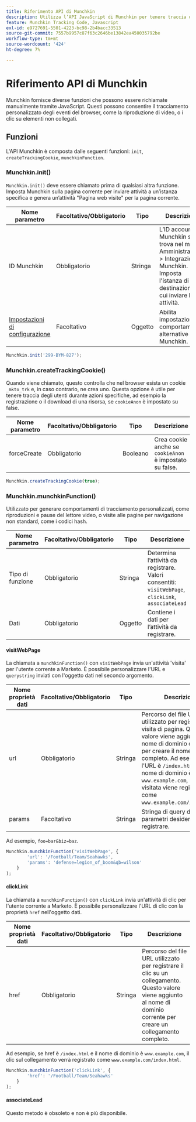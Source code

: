 ```yaml
---
title: Riferimento API di Munchkin
description: Utilizza l’API JavaScript di Munchkin per tenere traccia di visite di pagina, clic di collegamento ed eventi personalizzati con i metodi init, createTrackingCookie e munchkinFunction.
feature: Munchkin Tracking Code, Javascript
exl-id: e9727691-5501-4223-bc98-2b4bacc33513
source-git-commit: 7557b9957c87f63c2646be13842ea450035792be
workflow-type: tm+mt
source-wordcount: '424'
ht-degree: 7%

---
```


# Riferimento API di Munchkin

Munchkin fornisce diverse funzioni che possono essere richiamate manualmente tramite JavaScript. Questi possono consentire il tracciamento personalizzato degli eventi del browser, come la riproduzione di video, o i clic su elementi non collegati.

## Funzioni

L&#39;API Munchkin è composta dalle seguenti funzioni: `init`, `createTrackingCookie`, `munchkinFunction`.

<a name="munchkin_init"></a>

### Munchkin.init()

`Munchkin.init()` deve essere chiamato prima di qualsiasi altra funzione. Imposta Munchkin sulla pagina corrente per inviare attività a un’istanza specifica e genera un’attività &quot;Pagina web visite&quot; per la pagina corrente.

| Nome parametro | Facoltativo/Obbligatorio | Tipo | Descrizione |
| --- | --- | --- | --- |
| ID Munchkin | Obbligatorio | Stringa | L’ID account Munchkin si trova nel menu Amministrazione > Integrazione > Munchkin. Imposta l&#39;istanza di destinazione a cui inviare le attività. |
| [Impostazioni di configurazione](configuration.md) | Facoltativo | Oggetto | Abilita impostazioni di comportamento alternative per Munchkin. |

```javascript
Munchkin.init('299-BYM-827');
```

### Munchkin.createTrackingCookie()

Quando viene chiamato, questo controlla che nel browser esista un cookie `_mkto_trk` e, in caso contrario, ne crea uno. Questa opzione è utile per tenere traccia degli utenti durante azioni specifiche, ad esempio la registrazione o il download di una risorsa, se `cookieAnon` è impostato su false.

| Nome parametro | Facoltativo/Obbligatorio | Tipo | Descrizione |
| --- | --- | --- | --- |
| forceCreate | Obbligatorio | Booleano | Crea cookie anche se `cookieAnon` è impostato su false. |

```javascript
Munchkin.createTrackingCookie(true);
```

### Munchkin.munchkinFunction()

Utilizzato per generare comportamenti di tracciamento personalizzati, come riproduzioni e pause del lettore video, o visite alle pagine per navigazione non standard, come i codici hash.

| Nome parametro | Facoltativo/Obbligatorio | Tipo | Descrizione |
| --- | --- | --- | --- |
| Tipo di funzione | Obbligatorio | Stringa | Determina l’attività da registrare. Valori consentiti: `visitWebPage`, `clickLink`, `associateLead` |
| Dati | Obbligatorio | Oggetto | Contiene i dati per l’attività da registrare. |

#### visitWebPage

La chiamata a `munchkinFunction()` con `visitWebPage` invia un&#39;attività &#39;visita&#39; per l&#39;utente corrente a Marketo. È possibile personalizzare l&#39;URL e `querystring` inviati con l&#39;oggetto dati nel secondo argomento.

| Nome proprietà dati | Facoltativo/Obbligatorio | Tipo | Descrizione |
| --- | --- | --- | --- |
| url | Obbligatorio | Stringa | Percorso del file URL utilizzato per registrare una visita di pagina.  Questo valore viene aggiunto al nome di dominio corrente per creare il nome di pagina completo. Ad esempio, se l&#39;URL è `/index.html` e il nome di dominio è `www.example.com`, la pagina visitata viene registrata come `www.example.com/index.html`. |
| params | Facoltativo | Stringa | Stringa di query dei parametri desiderati da registrare. |

Ad esempio, `foo=bar&biz=baz`.

```javascript
Munchkin.munchkinFunction('visitWebPage', {
        'url': '/Football/Team/Seahawks',
        'params': 'defense=legion_of_boom&qb=wilson'
    }
);
```

#### clickLink

La chiamata a `munchkinFunction()` con `clickLink` invia un&#39;attività di clic per l&#39;utente corrente a Marketo. È possibile personalizzare l&#39;URL di clic con la proprietà `href` nell&#39;oggetto dati.

| Nome proprietà dati | Facoltativo/Obbligatorio | Tipo | Descrizione |
| --- | --- | --- | --- |
| href | Obbligatorio | Stringa | Percorso del file URL utilizzato per registrare il clic su un collegamento. Questo valore viene aggiunto al nome di dominio corrente per creare un collegamento completo. |

Ad esempio, se href è `/index.html` e il nome di dominio è `www.example.com`, il clic sul collegamento verrà registrato come `www.example.com/index.html`.

```javascript
Munchkin.munchkinFunction('clickLink', {
        'href': '/Football/Team/Seahawks'
    }
);
```

#### associateLead

Questo metodo è obsoleto e non è più disponibile.
